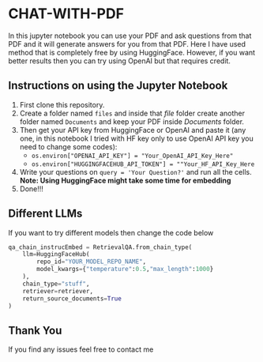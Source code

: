 # CHAT-WITH-PDF

In this jupyter notebook you can use your PDF and ask questions from that PDF and it will generate answers for you from that PDF. Here I have used method that is completely free by using HuggingFace. However, if you want better results then you can try using OpenAI but that requires credit.

## Instructions on using the Jupyter Notebook

1. First clone this repository.
2. Create a folder named `files` and inside that _file_ folder create another folder named `Documents` and keep your PDF inside _Documents_ folder.
3. Then get your API key from HuggingFace or OpenAI and paste it (any one, in this notebook I tried with HF key only to use OpenAI API key you need to change some codes):
   - `os.environ["OPENAI_API_KEY"] = "Your_OpenAI_API_Key_Here"`
   - `os.environ["HUGGINGFACEHUB_API_TOKEN"] = ""Your_HF_API_Key_Here`
4. Write your questions on `query = 'Your Question?'` and run all the cells. **Note: Using HuggingFace might take some time for embedding**
5. Done!!!

## Different LLMs

If you want to try different models then change the code below

```py
qa_chain_instrucEmbed = RetrievalQA.from_chain_type(
    llm=HuggingFaceHub(
        repo_id="YOUR_MODEL_REPO_NAME",
        model_kwargs={"temperature":0.5,"max_length":1000}
    ),
    chain_type="stuff",
    retriever=retriever,
    return_source_documents=True
)
```

## Thank You

If you find any issues feel free to contact me
